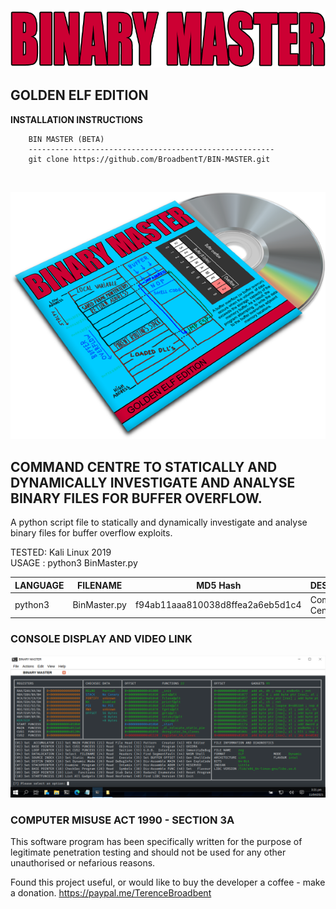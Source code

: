 <p align="center">
  <img src="https://github.com/BroadbentT/BIN-MASTER/blob/master/picture1.png">
</p>

## GOLDEN ELF EDITION

**INSTALLATION INSTRUCTIONS**

        BIN MASTER (BETA)
        -------------------------------------------------------
        git clone https://github.com/BroadbentT/BIN-MASTER.git 
<br>

<p align="center">
  <img src="https://github.com/BroadbentT/BIN-MASTER/blob/master/picture2.png"> 
</p>

## COMMAND CENTRE TO STATICALLY AND DYNAMICALLY INVESTIGATE AND ANALYSE BINARY FILES FOR BUFFER OVERFLOW.

A python script file to statically and dynamically investigate and analyse binary files for buffer overflow exploits.

TESTED: Kali Linux 2019<br>
USAGE : python3 BinMaster.py

| LANGUAGE  | FILENAME     | MD5 Hash                         | DESCRIPTION    | VERSION    |
|------     |------        | -------                          | ------         | ----       |
| python3   | BinMaster.py | f94ab11aaa810038d8ffea2a6eb5d1c4 | Command Centre | Golden Elf |

### CONSOLE DISPLAY AND VIDEO LINK
[![RamMater](https://github.com/BroadbentT/BIN-MASTER/blob/master/picture3.png)](https://youtu.be/lUbo5QZdEN8 "Binary Master")


### COMPUTER MISUSE ACT 1990 - SECTION 3A
This software program has been specifically written for the purpose of legitimate penetration testing and should not be used for any other unauthorised or nefarious reasons.

Found this project useful, or would like to buy the developer a coffee - make a donation.
https://paypal.me/TerenceBroadbent

